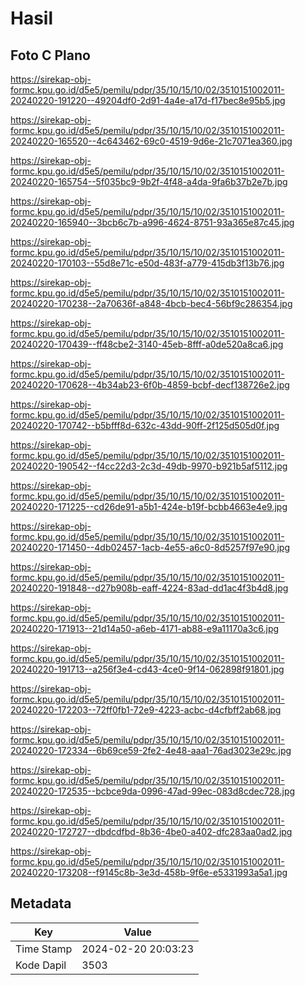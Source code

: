# Hasil

## Foto C Plano

https://sirekap-obj-formc.kpu.go.id/d5e5/pemilu/pdpr/35/10/15/10/02/3510151002011-20240220-191220--49204df0-2d91-4a4e-a17d-f17bec8e95b5.jpg

https://sirekap-obj-formc.kpu.go.id/d5e5/pemilu/pdpr/35/10/15/10/02/3510151002011-20240220-165520--4c643462-69c0-4519-9d6e-21c7071ea360.jpg

https://sirekap-obj-formc.kpu.go.id/d5e5/pemilu/pdpr/35/10/15/10/02/3510151002011-20240220-165754--5f035bc9-9b2f-4f48-a4da-9fa6b37b2e7b.jpg

https://sirekap-obj-formc.kpu.go.id/d5e5/pemilu/pdpr/35/10/15/10/02/3510151002011-20240220-165940--3bcb6c7b-a996-4624-8751-93a365e87c45.jpg

https://sirekap-obj-formc.kpu.go.id/d5e5/pemilu/pdpr/35/10/15/10/02/3510151002011-20240220-170103--55d8e71c-e50d-483f-a779-415db3f13b76.jpg

https://sirekap-obj-formc.kpu.go.id/d5e5/pemilu/pdpr/35/10/15/10/02/3510151002011-20240220-170238--2a70636f-a848-4bcb-bec4-56bf9c286354.jpg

https://sirekap-obj-formc.kpu.go.id/d5e5/pemilu/pdpr/35/10/15/10/02/3510151002011-20240220-170439--ff48cbe2-3140-45eb-8fff-a0de520a8ca6.jpg

https://sirekap-obj-formc.kpu.go.id/d5e5/pemilu/pdpr/35/10/15/10/02/3510151002011-20240220-170628--4b34ab23-6f0b-4859-bcbf-decf138726e2.jpg

https://sirekap-obj-formc.kpu.go.id/d5e5/pemilu/pdpr/35/10/15/10/02/3510151002011-20240220-170742--b5bfff8d-632c-43dd-90ff-2f125d505d0f.jpg

https://sirekap-obj-formc.kpu.go.id/d5e5/pemilu/pdpr/35/10/15/10/02/3510151002011-20240220-190542--f4cc22d3-2c3d-49db-9970-b921b5af5112.jpg

https://sirekap-obj-formc.kpu.go.id/d5e5/pemilu/pdpr/35/10/15/10/02/3510151002011-20240220-171225--cd26de91-a5b1-424e-b19f-bcbb4663e4e9.jpg

https://sirekap-obj-formc.kpu.go.id/d5e5/pemilu/pdpr/35/10/15/10/02/3510151002011-20240220-171450--4db02457-1acb-4e55-a6c0-8d5257f97e90.jpg

https://sirekap-obj-formc.kpu.go.id/d5e5/pemilu/pdpr/35/10/15/10/02/3510151002011-20240220-191848--d27b908b-eaff-4224-83ad-dd1ac4f3b4d8.jpg

https://sirekap-obj-formc.kpu.go.id/d5e5/pemilu/pdpr/35/10/15/10/02/3510151002011-20240220-171913--21d14a50-a6eb-4171-ab88-e9a11170a3c6.jpg

https://sirekap-obj-formc.kpu.go.id/d5e5/pemilu/pdpr/35/10/15/10/02/3510151002011-20240220-191713--a256f3e4-cd43-4ce0-9f14-062898f91801.jpg

https://sirekap-obj-formc.kpu.go.id/d5e5/pemilu/pdpr/35/10/15/10/02/3510151002011-20240220-172203--72ff0fb1-72e9-4223-acbc-d4cfbff2ab68.jpg

https://sirekap-obj-formc.kpu.go.id/d5e5/pemilu/pdpr/35/10/15/10/02/3510151002011-20240220-172334--6b69ce59-2fe2-4e48-aaa1-76ad3023e29c.jpg

https://sirekap-obj-formc.kpu.go.id/d5e5/pemilu/pdpr/35/10/15/10/02/3510151002011-20240220-172535--bcbce9da-0996-47ad-99ec-083d8cdec728.jpg

https://sirekap-obj-formc.kpu.go.id/d5e5/pemilu/pdpr/35/10/15/10/02/3510151002011-20240220-172727--dbdcdfbd-8b36-4be0-a402-dfc283aa0ad2.jpg

https://sirekap-obj-formc.kpu.go.id/d5e5/pemilu/pdpr/35/10/15/10/02/3510151002011-20240220-173208--f9145c8b-3e3d-458b-9f6e-e5331993a5a1.jpg


## Metadata

| Key        | Value               |
| ---------- | ------------------- |
| Time Stamp | 2024-02-20 20:03:23 |
| Kode Dapil | 3503                |



